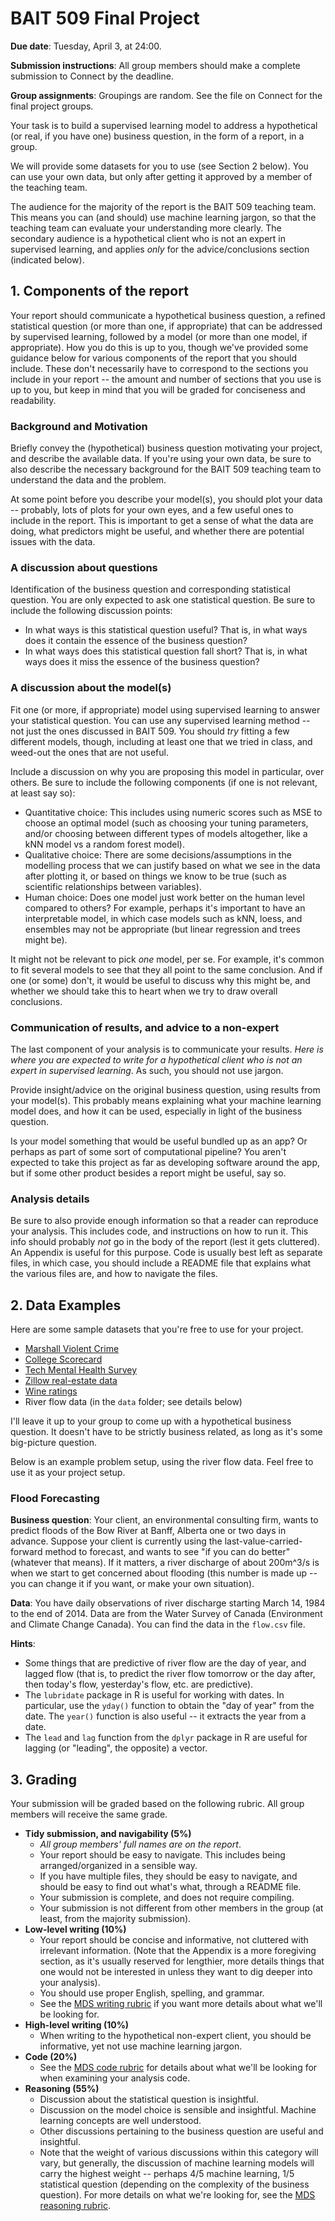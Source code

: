 # BAIT 509 Final Project

__Due date__: Tuesday, April 3, at 24:00. 

__Submission instructions__: All group members should make a complete submission to Connect by the deadline. 

__Group assignments__: Groupings are random. See the file on Connect for the final project groups.

Your task is to build a supervised learning model to address a hypothetical (or real, if you have one) business question, in the form of a report, in a group.

We will provide some datasets for you to use (see Section 2 below). You can use your own data, but only after getting it approved by a member of the teaching team. 

The audience for the majority of the report is the BAIT 509 teaching team. This means you can (and should) use machine learning jargon, so that the teaching team can evaluate your understanding more clearly. The secondary audience is a hypothetical client who is not an expert in supervised learning, and applies _only_ for the advice/conclusions section (indicated below).

## 1. Components of the report

Your report should communicate a hypothetical business question, a refined statistical question (or more than one, if appropriate) that can be addressed by supervised learning, followed by a model (or more than one model, if appropriate). How you do this is up to you, though we've provided some guidance below for various components of the report that you should include. These don't necessarily have to correspond to the sections you include in your report -- the amount and number of sections that you use is up to you, but keep in mind that you will be graded for conciseness and readability.

### Background and Motivation

Briefly convey the (hypothetical) business question motivating your project, and describe the available data. If you're using your own data, be sure to also describe the necessary background for the BAIT 509 teaching team to understand the data and the problem.

At some point before you describe your model(s), you should plot your data -- probably, lots of plots for your own eyes, and a few useful ones to include in the report. This is important to get a sense of what the data are doing, what predictors might be useful, and whether there are potential issues with the data.

### A discussion about questions

Identification of the business question and corresponding statistical question. You are only expected to ask one statistical question. Be sure to include the following discussion points:

- In what ways is this statistical question useful? That is, in what ways does it contain the essence of the business question? 
- In what ways does this statistical question fall short? That is, in what ways does it miss the essence of the business question?

### A discussion about the model(s)

Fit one (or more, if appropriate) model using supervised learning to answer your statistical question. You can use any supervised learning method -- not just the ones discussed in BAIT 509. You should _try_ fitting a few different models, though, including at least one that we tried in class, and weed-out the ones that are not useful.

Include a discussion on why you are proposing this model in particular, over others. Be sure to include the following components (if one is not relevant, at least say so):

- Quantitative choice: This includes using numeric scores such as MSE to choose an optimal model (such as choosing your tuning parameters, and/or choosing between different types of models altogether, like a kNN model vs a random forest model).
- Qualitative choice: There are some decisions/assumptions in the modelling process that we can justify based on what we see in the data after plotting it, or based on things we know to be true (such as scientific relationships between variables).
- Human choice: Does one model just work better on the human level compared to others? For example, perhaps it's important to have an interpretable model, in which case models such as kNN, loess, and ensembles may not be appropriate (but linear regression and trees might be). 

It might not be relevant to pick _one_ model, per se. For example, it's common to fit several models to see that they all point to the same conclusion. And if one (or some) don't, it would be useful to discuss why this might be, and whether we should take this to heart when we try to draw overall conclusions. 


### Communication of results, and advice to a non-expert

The last component of your analysis is to communicate your results. _Here is where you are expected to write for a hypothetical client who is not an expert in supervised learning_. As such, you should not use jargon.

Provide insight/advice on the original business question, using results from your model(s). This probably means explaining what your machine learning model does, and how it can be used, especially in light of the business question.

Is your model something that would be useful bundled up as an app? Or perhaps as part of some sort of computational pipeline? You aren't expected to take this project as far as developing software around the app, but if some other product besides a report might be useful, say so.

### Analysis details

Be sure to also provide enough information so that a reader can reproduce your analysis. This includes code, and instructions on how to run it. This info should probably _not_ go in the body of the report (lest it gets cluttered). An Appendix is useful for this purpose. Code is usually best left as separate files, in which case, you should include a README file that explains what the various files are, and how to navigate the files.

## 2. Data Examples

Here are some sample datasets that you're free to use for your project. 

* [Marshall Violent Crime](./data/marshall/)
* [College Scorecard](./data/scorecard/)
* [Tech Mental Health Survey](https://www.kaggle.com/osmi/mental-health-in-tech-survey)
* [Zillow real-estate data](https://www.kaggle.com/zillow/zecon)
* [Wine ratings](https://www.kaggle.com/zynicide/wine-reviews/data)
* River flow data (in the `data` folder; see details below)

I'll leave it up to your group to come up with a hypothetical business question. It doesn't have to be strictly business related, as long as it's some big-picture question. 

Below is an example problem setup, using the river flow data. Feel free to use it as your project setup.

### Flood Forecasting

__Business question__: Your client, an environmental consulting firm, wants to predict floods of the Bow River at Banff, Alberta one or two days in advance. Suppose your client is currently using the last-value-carried-forward method to forecast, and wants to see "if you can do better" (whatever that means). If it matters, a river discharge of about 200m^3/s is when we start to get concerned about flooding (this number is made up -- you can change it if you want, or make your own situation). 

__Data__: You have daily observations of river discharge starting March 14, 1984 to the end of 2014. Data are from the Water Survey of Canada (Environment and Climate Change Canada). You can find the data in the `flow.csv` file.

__Hints__:

- Some things that are predictive of river flow are the day of year, and lagged flow (that is, to predict the river flow tomorrow or the day after, then today's flow, yesterday's flow, etc. are predictive).
- The `lubridate` package in R is useful for working with dates. In particular, use the `yday()` function to obtain the "day of year" from the date. The `year()` function is also useful -- it extracts the year from a date.
- The `lead` and `lag` function from the `dplyr` package in R are useful for lagging (or "leading", the opposite) a vector. 

## 3. Grading

Your submission will be graded based on the following rubric. All group members will receive the same grade. 

- __Tidy submission, and navigability (5%)__
    - _All group members' full names are on the report_.
    - Your report should be easy to navigate. This includes being arranged/organized in a sensible way. 
    - If you have multiple files, they should be easy to navigate, and should be easy to find out what's what, through a README file. 
    - Your submission is complete, and does not require compiling.
    - Your submission is not different from other members in the group (at least, from the majority submission).
- __Low-level writing (10%)__
    - Your report should be concise and informative, not cluttered with irrelevant information. (Note that the Appendix is a more foregiving section, as it's usually reserved for lengthier, more details things that one would not be interested in unless they want to dig deeper into your analysis). 
    - You should use proper English, spelling, and grammar.
    - See the [MDS writing rubric](https://github.com/UBC-MDS/public/blob/master/rubric/rubric_writing.md) if you want more details about what we'll be looking for. 
- __High-level writing (10%)__
    - When writing to the hypothetical non-expert client, you should be informative, yet not use machine learning jargon.
- __Code (20%)__
    - See the [MDS code rubric](https://github.com/UBC-MDS/public/blob/master/rubric/rubric_code.md) for details about what we'll be looking for when examining your analysis code. 
- __Reasoning (55%)__
    - Discussion about the statistical question is insightful.
    - Discussion on the model choice is sensible and insightful. Machine learning concepts are well understood.
    - Other discussions pertaining to the business question are useful and insightful. 
    - Note that the weight of various discussions within this category will vary, but generally, the discussion of machine learning models will carry the highest weight -- perhaps 4/5 machine learning, 1/5 statistical question (depending on the complexity of the business question). For more details on what we're looking for, see the [MDS reasoning rubric](https://github.com/UBC-MDS/public/blob/master/rubric/rubric_reasoning.md).
